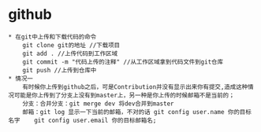 # github
    * 在git中上传和下载代码的命令
        git clone git的地址 //下载项目
        git add . //上传代码到工作区域
        git commit -m "代码上传的注释" //从工作区域拿到代码文件到git仓库
        git push //上传到仓库中
    * 情况一
        有时候你上传到github之后，可是Contribution并没有显示出来你有提交,造成这种情况可能是你上传到了分支上没有到master上，另一种是你上传的时候邮箱不是当前的；
        分支：合并分支：git merge dev 将dev合并到master
        邮箱：git log 显示一下当前的邮箱，不对的话 git config user.name 你的目标名字    git config user.email 你的目标邮箱名;